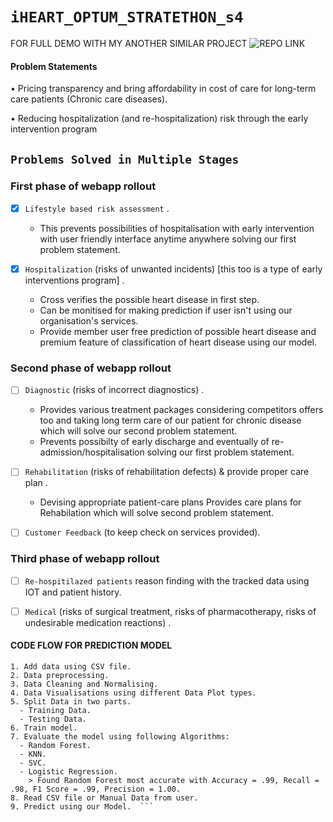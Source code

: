  
# ```iHEART_OPTUM_STRATETHON_s4```

FOR FULL DEMO WITH MY ANOTHER SIMILAR PROJECT 
![REPO LINK](https://github.com/codevshl/Diabetes-Predictor)

#### Problem Statements

• Pricing transparency and bring affordability in cost of care for long-term care 
patients (Chronic care diseases).

• Reducing hospitalization (and re-hospitalization) risk through the early
intervention program


 ## ```Problems Solved in Multiple Stages```

### First phase of webapp rollout 
  
  * [x] `Lifestyle based risk assessment` .
     - This prevents possibilities of hospitalisation with early intervention with user friendly interface anytime anywhere solving our first problem statement.

  * [x] `Hospitalization` (risks of unwanted incidents) [this too is a type of early interventions program] . 
     -  Cross verifies the possible heart disease in first step.
       - Can be monitised for making prediction if user isn't using our organisation's services.
       - Provide member user free prediction of possible heart disease and premium feature of classification of heart disease using our model.

### Second phase of webapp rollout
  
  * [ ] `Diagnostic` (risks of incorrect diagnostics) .
      - Provides various treatment packages considering competitors offers too and taking long term care of our patient for chronic disease which will solve our                second problem statement. 
      - Prevents possibilty of early discharge and eventually of re-admission/hospitalisation solving our first problem statement.
     
       
  * [ ] `Rehabilitation` (risks of rehabilitation defects) & provide proper care plan .
     - Devising appropriate patient-care plans Provides care plans for Rehabilation which will solve second problem statement.
 
  * [ ] `Customer Feedback` (to keep check on services provided).

### Third phase of webapp rollout

  * [ ] `Re-hospitilazed patients` reason finding with the tracked data using IOT and patient history.

  * [ ] `Medical` (risks of surgical treatment, risks of pharmacotherapy, risks of undesirable medication reactions) .

 

 #### CODE FLOW FOR PREDICTION MODEL
``` >>>>
1. Add data using CSV file.
2. Data preprocessing.
3. Data Cleaning and Normalising.
4. Data Visualisations using different Data Plot types.
5. Split Data in two parts. 
  - Training Data.
  - Testing Data.
6. Train model.
7. Evaluate the model using following Algorithms:
  - Random Forest.
  - KNN.
  - SVC.
  - Logistic Regression.
    > Found Random Forest most accurate with Accuracy = .99, Recall = .98, F1 Score = .99, Precision = 1.00. 
8. Read CSV file or Manual Data from user.
9. Predict using our Model.  ```
  
